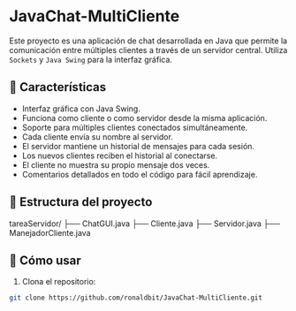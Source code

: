 # JavaChat-MultiCliente

Este proyecto es una aplicación de chat desarrollada en Java que permite la comunicación entre múltiples clientes a través de un servidor central. Utiliza `Sockets` y `Java Swing` para la interfaz gráfica.

## 🧩 Características

- Interfaz gráfica con Java Swing.
- Funciona como cliente o como servidor desde la misma aplicación.
- Soporte para múltiples clientes conectados simultáneamente.
- Cada cliente envía su nombre al servidor.
- El servidor mantiene un historial de mensajes para cada sesión.
- Los nuevos clientes reciben el historial al conectarse.
- El cliente no muestra su propio mensaje dos veces.
- Comentarios detallados en todo el código para fácil aprendizaje.

## 📁 Estructura del proyecto

tareaServidor/
├── ChatGUI.java
├── Cliente.java
├── Servidor.java
├── ManejadorCliente.java


## 🚀 Cómo usar

1. Clona el repositorio:

```bash
git clone https://github.com/ronaldbit/JavaChat-MultiCliente.git
